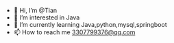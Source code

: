 - 👋 Hi, I’m @Tian
- 👀 I’m interested in Java
- 🌱 I’m currently learning Java,python,mysql,springboot
- 📫 How to reach me 3307799376@qq.com

<!---
Tian0814/Tian0814 is a ✨ special ✨ repository because its `README.md` (this file) appears on your GitHub profile.
You can click the Preview link to take a look at your changes.
--->
